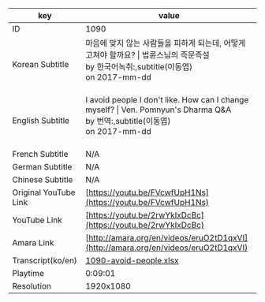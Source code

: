 |  key  |  value  |
|-------|---------|
| ID            | 1090 |
| Korean Subtitle | 마음에 맞지 않는 사람들을 피하게 되는데, 어떻게 고쳐야 할까요? \| 법륜스님의 즉문즉설<br>by 한국어녹취:,subtitle(이동엽)<br>on 2017-mm-dd<br><br>|
| English Subtitle | I avoid people I don't like. How can I change myself?  \| Ven. Pomnyun's Dharma Q&A<br>by 번역:,subtitle(이동엽)<br>on 2017-mm-dd<br><br>|
| French Subtitle | N/A |
| German Subtitle | N/A |
| Chinese Subtitle | N/A |
| Original YouTube Link  | [https://youtu.be/FVcwfUpH1Ns](https://youtu.be/FVcwfUpH1Ns) |
| YouTube Link  | [https://youtu.be/2rwYkIxDcBc](https://youtu.be/2rwYkIxDcBc) |
| Amara Link    | [http://amara.org/en/videos/eruO2tD1qxVI](http://amara.org/en/videos/eruO2tD1qxVI) |
| Transcript(ko/en) | [1090-avoid-people.xlsx](https://github.com/jungtosociety/dharma-qna/raw/master/sub/1090/1090-avoid-people.xlsx) |
| Playtime | 0:09:01 |
| Resolution | 1920x1080|
